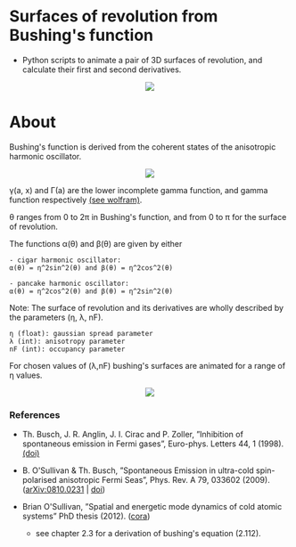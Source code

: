 # Surfaces of revolution from Bushing's function

* Python scripts to animate a pair of 3D surfaces of revolution, and calculate their first and second derivatives.

<center>
<img src="https://user-images.githubusercontent.com/62537514/85952592-57d91700-b962-11ea-831d-745cc6264454.png" width="linewidth"/>
</center>


# About

Bushing's function is derived from the coherent
states of the anisotropic harmonic oscillator.

<center>
<img src="https://user-images.githubusercontent.com/62537514/85952459-5f4bf080-b961-11ea-83d7-054e922ebb40.png" width="linewidth"/>
</center>

γ(a, x) and Γ(a) are the lower incomplete gamma function, and gamma function respectively [(see wolfram)](https://mathworld.wolfram.com/IncompleteGammaFunction.html).

θ ranges from 0 to 2π in Bushing's function, and from 0 to π for the surface of revolution.

The functions α(θ) and β(θ) are given by either 
```
- cigar harmonic oscillator:
α(θ) = η^2sin^2(θ) and β(θ) = η^2cos^2(θ)

- pancake harmonic oscillator:
α(θ) = η^2cos^2(θ) and β(θ) = η^2sin^2(θ)
```
Note: The surface of revolution and its derivatives are wholly described by the parameters (η, λ, nF).

```
η (float): gaussian spread parameter
λ (int): anisotropy parameter
nF (int): occupancy parameter
```

For chosen values of (λ,nF) bushing's surfaces are animated for a range of η values.



<center>
<img src="https://user-images.githubusercontent.com/62537514/85954158-5e20c080-b96d-11ea-8c8f-725fbcb181c5.gif" width="linewidth"/>
</center>


### References

* Th. Busch, J. R. Anglin, J. I. Cirac and P. Zoller, ”Inhibition of spontaneous emission in Fermi gases”, 
Euro-phys. Letters 44, 1 (1998). [(doi)](https://doi.org/10.1209/epl/i1998-00426-2)

* B. O'Sullivan & Th. Busch, ”Spontaneous Emission in ultra-cold spin-polarised anisotropic Fermi Seas”, Phys. Rev. A 79, 033602 (2009). 
([arXiv:0810.0231](https://arxiv.org/abs/0810.0231) | [doi](https://doi.org/10.1103/PhysRevA.79.033602))

* Brian O'Sullivan, ”Spatial and energetic mode dynamics of cold atomic systems” PhD thesis (2012). ([cora](https://cora.ucc.ie/handle/10468/963))
  - see chapter 2.3 for a derivation of bushing's equation (2.112).
